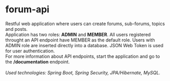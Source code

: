 # forum-api

Restful web application where users can create forums, sub-forums, topics and posts.<br>
Application has two roles: **ADMIN** and **MEMBER**. All users registered throught an API endpoint have MEMBER as the default role. Users with ADMIN role are inserted directly into a database. JSON Web Token is used for user authentication.<br>
For more information about API endpoints, start the application and go to the **/documentation** endpoint.<br><br>
*Used technologies: Spring Boot, Spring Security, JPA/Hibernate, MySQL.*
 
